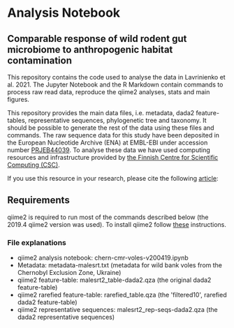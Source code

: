 # Analysis Notebook

## Comparable response of wild rodent gut microbiome to anthropogenic habitat contamination

This repository contains the code used to analyse the data in Lavrinienko et al. 2021. The Jupyter Notebook and the R Markdown contain commands to process raw read data, reproduce the qiime2 analyses, stats and main figures.

This repository provides the main data files, i.e. metadata, dada2 feature-tables, representative sequences, phylogenetic tree and taxonomy. It should be possible to generate the rest of the data using these files and commands. The raw sequence data for this study have been deposited in the European Nucleotide Archive (ENA) at EMBL-EBI under accession number [PRJEB44039](https://www.ebi.ac.uk/ena/browser/view/PRJEB44039). To analyse these data we have used computing resources and infrastructure provided by [the Finnish Centre for Scientific Computing (CSC)](https://www.csc.fi/csc).

If you use this resource in your research, please cite the following [article](xxx):



## Requirements

qiime2 is required to run most of the commands described below (the 2019.4 qiime2 version was used).
To install qiime2 follow [these](https://docs.qiime2.org/2019.4/install/) instructions.

### File explanations

 - qiime2 analysis notebook: chern-cmr-voles-v200419.ipynb
 - Metadata: metadata-malesrt.txt (metadata for wild bank voles from the Chernobyl Exclusion Zone, Ukraine)
 - qiime2 feature-table: malesrt2_table-dada2.qza (the original dada2 feature-table)
 - qiime2 rarefied feature-table: rarefied_table.qza (the 'filtered10', rarefied dada2 feature-table)
 - qiime2 representative sequences: malesrt2_rep-seqs-dada2.qza (the dada2 representative sequences)
